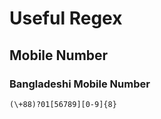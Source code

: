 # Useful Regex


## Mobile Number

### Bangladeshi Mobile Number

```
(\+88)?01[56789][0-9]{8}
```

